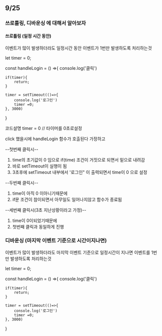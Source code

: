 ## 9/25
### 쓰로틀링, 디바운싱 에 대해서 알아보자

#### 쓰로틀링 (일정 시간 동안)
 이벤트가 많이 발생하더라도 일정시간 동안 이벤트가 1번만 발생하도록 처리하는것
    
let timer = 0;

const handleLogin = () =>{
    console.log('클릭')

    if(timer){
        return;
    }

    timer = setTimeout(()=>{
        console.log('로그인')
        timer =0;
    }, 3000)
}

코드설명
timer = 0  // 타이머를 0초로설정

click 했을시에 handleLogin 함수가 호출된다 가정하고

--첫번째 클릭시--
1. time의 초기값이 0 임으로 if(time) 조건이 거짓으로 되면서 밑으로 내려감
2. 바로 setTimeout이 실행이 됨
3. 3초후에 setTimeout 내부에서 '로그인" 이 출력되면서 time이 0 으로 설정

--두번째 클릭시--
1. time이 아직 0 이아니기때문에 
2. if문 조건이 참이되면서 아무일도 일어나지않고 함수가 종료됨

--세번째 클릭시(3초 지난상황이라고 가정)--
1. time이 0이되었기때문에
2. 첫번째 클릭과 동일하게 진행 





### 디바운싱  (마지막 이벤트 기준으로 시간이지나면)
 이벤트가 많이 발생하더라도 마지막 이벤트 기준으로 일정시간이 지나면 이벤트를 1번만 발생하도록 처리하는것

    
let timer = 0;

const handleLogin = () =>{
    console.log('클릭')

    if(timer){
        return;
    }

    timer = setTimeout(()=>{
        console.log('로그인')
        timer =0;
    }, 3000)
}